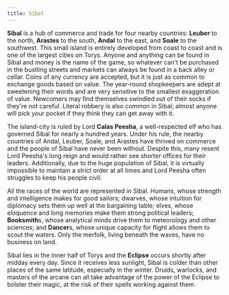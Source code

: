 ```yaml
---
title: Sibal
---
```


**Sibal** is a hub of commerce and trade for four nearby countries: **Leuber** to the north, **Arastes** to the south, **Andal** to the east, and **Soale** to the southwest. This small island is entirely developed from coast to coast and is one of the largest cities on Torys. Anyone and anything can be found in Sibal and money is the name of the game, so whatever can't be purchased in the bustling streets and markets can always be found in a back alley or cellar. Coins of any currency are accepted, but it is just as common to exchange goods based on value. The year-round shopkeepers are adept at sweetening their words and are very sensitive to the smallest exaggeration of value. Newcomers may find themselves swindled out of their socks if they're not careful. Literal robbery is also common in Sibal; almost anyone will pick your pocket if they think they can get away with it.

The island-city is ruled by Lord **Calas Peesha**, a well-respected elf who has governed Sibal for nearly a hundred years. Under his rule, the nearby countries of Andal, Leuber, Soale, and Arastes have thrived on commerce and the people of Sibal have never been without. Despite this, many resent Lord Peesha's long reign and would rather see shorter offices for their leaders. Additionally, due to the huge population of Sibal, it is virtually impossible to maintain a strict order at all times and Lord Peesha often struggles to keep his people civil.

All the races of the world are represented in Sibal. Humans, whose strength and intelligence makes for good sailors; dwarves, whose intuition for diplomacy sets them up well at the bargaining table; elves, whose eloquence and long memories make them strong political leaders; **Booksmith**s, whose analytical minds drive them to meteorology and other sciences; and **Dancer**s, whose unique capacity for flight allows them to scout the waters. Only the merfolk, living beneath the waves, have no business on land.

Sibal lies in the inner half of Torys and the **Eclipse** occurs shortly after midday every day. Since it receives less sunlight, Sibal is colder than other places of the same latitude, especially in the winter. Druids, warlocks, and masters of the arcane can all take advantage of the power of the Eclipse to bolster their magic, at the risk of their spells working against them.

